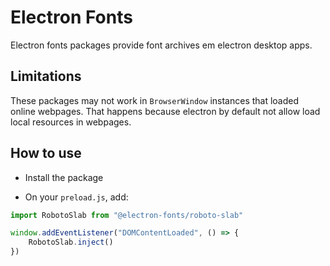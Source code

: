 # Electron Fonts

Electron fonts packages provide font archives em electron desktop apps.

## Limitations

These packages may not work in `BrowserWindow` instances that loaded online webpages. That happens because electron by default not allow load local resources in webpages.

## How to use

* Install the package

* On your `preload.js`, add:

```ts
import RobotoSlab from "@electron-fonts/roboto-slab"

window.addEventListener("DOMContentLoaded", () => {
    RobotoSlab.inject()
})
```